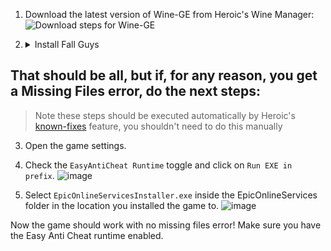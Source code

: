 1. Download the latest version of Wine-GE from Heroic's Wine Manager:  
   ![Download steps for Wine-GE](https://user-images.githubusercontent.com/34034631/193324230-1520111c-39a5-456a-af94-79992445c806.png)

2. <details>
   <summary>Install Fall Guys</summary>
   
   ![Download button of Fall Guys highlighted in the library](https://user-images.githubusercontent.com/34034631/193329396-c51f0596-fc38-42e4-83f6-1ca2f37e4928.png)  
   Make sure to select the version of Wine-GE you just downloaded here:  
   ![Install modal](https://user-images.githubusercontent.com/34034631/193329538-99186c27-ffd4-4b20-b790-04b8ab647c48.png)
   </details>


## That should be all, but if, for any reason, you get a Missing Files error, do the next steps:

> Note these steps should be executed automatically by Heroic's [known-fixes](https://github.com/Heroic-Games-Launcher/known-fixes/blob/main/epic/0a2d9f6403244d12969e11da6713137b-epic.json) feature, you shouldn't need to do this manually 

3. Open the game settings.

4. Check the `EasyAntiCheat Runtime` toggle and click on `Run EXE in prefix`.
   ![image](https://github.com/Heroic-Games-Launcher/HeroicGamesLauncher/assets/45927311/67727091-254d-4912-87d1-3d5dc3509fb5)

5. Select `EpicOnlineServicesInstaller.exe` inside the EpicOnlineServices folder in the location you installed the game to.
    ![image](https://github.com/Heroic-Games-Launcher/HeroicGamesLauncher/assets/45927311/a96b4c50-b866-4361-a070-cab8b364e238)

Now the game should work with no missing files error! Make sure you have the Easy Anti Cheat runtime enabled.